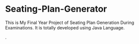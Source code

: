 # Seating-Plan-Generator

This is My Final Year Project of Seating Plan Generation During Examinations. It is totally developed using Java Language.











































































































































































































































































































































.






































